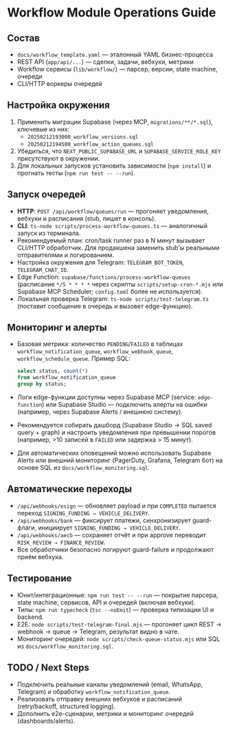 # Workflow Module Operations Guide

## Состав

- `docs/workflow_template.yaml` — эталонный YAML бизнес-процесса
- REST API (`app/api/...`) — сделки, задачи, вебхуки, метрики
- Workflow сервисы (`lib/workflow/`) — парсер, версии, state machine, очереди
- CLI/HTTP воркеры очередей

## Настройка окружения

1. Применить миграции Supabase (через MCP, `migrations/**/*.sql`), ключевые из них:
   - `20250212193000_workflow_versions.sql`
   - `20250212194500_workflow_action_queues.sql`
2. Убедиться, что `NEXT_PUBLIC_SUPABASE_URL` и `SUPABASE_SERVICE_ROLE_KEY` присутствуют в окружении.
3. Для локальных запусков установить зависимости (`npm install`) и прогнать тесты (`npm run test -- --run`).

## Запуск очередей

- **HTTP**: `POST /api/workflow/queues/run` — прогоняет уведомления, вебхуки и расписания (stub, пишет в консоль).
- **CLI**: `ts-node scripts/process-workflow-queues.ts` — аналогичный запуск из терминала.
- Рекомендуемый план: cron/task runner раз в N минут вызывает CLI/HTTP обработчик. Для продакшена заменить stub'ы реальными отправителями и логированием.
- Настройка окружения для Telegram: `TELEGRAM_BOT_TOKEN`, `TELEGRAM_CHAT_ID`.
- Edge Function: `supabase/functions/process-workflow-queues` (расписание `*/5 * * * *` через скрипты `scripts/setup-cron-*.mjs` или Supabase MCP Scheduler; `config.toml` более не используется).
- Локальная проверка Telegram: `ts-node scripts/test-telegram.ts` (поставит сообщение в очередь и вызовет edge-функцию).

## Мониторинг и алерты

- Базовая метрика: количество `PENDING`/`FAILED` в таблицах `workflow_notification_queue`, `workflow_webhook_queue`, `workflow_schedule_queue`. Пример SQL:

  ```sql
  select status, count(*)
  from workflow_notification_queue
  group by status;
  ```

- Логи edge-функции доступны через Supabase MCP (service: `edge-function`) или Supabase Studio — подключить алерты на ошибки (например, через Supabase Alerts / внешнюю систему).
- Рекомендуется собирать дашборд (Supabase Studio → SQL saved query + graph) и настроить уведомления при превышении порогов (например, >10 записей в `FAILED` или задержка > 15 минут).
- Для автоматических оповещений можно использовать Supabase Alerts или внешний мониторинг (PagerDuty, Grafana, Telegram бот) на основе SQL из `docs/workflow_monitoring.sql`.

## Автоматические переходы

- `/api/webhooks/esign` — обновляет payload и при `COMPLETED` пытается переход `SIGNING_FUNDING → VEHICLE_DELIVERY`.
- `/api/webhooks/bank` — фиксирует платежи, синхронизирует guard-флаги, инициирует `SIGNING_FUNDING → VEHICLE_DELIVERY`.
- `/api/webhooks/aecb` — сохраняет отчёт и при approve переводит `RISK_REVIEW → FINANCE_REVIEW`.
- Все обработчики безопасно логируют guard-failure и продолжают приём вебхука.

## Тестирование

- Юнит/интеграционные: `npm run test -- --run` — покрытие парсера, state machine, сервисов, API и очередей (включая вебхуки).
- Типы: `npm run typecheck` (`tsc --noEmit`) — проверка типизации UI и backend.
- E2E: `node scripts/test-telegram-final.mjs` — прогоняет цикл REST → webhook → queue → Telegram, результат видно в чате.
- Мониторинг очередей: `node scripts/check-queue-status.mjs` или SQL из `docs/workflow_monitoring.sql`.

## TODO / Next Steps

- Подключить реальные каналы уведомлений (email, WhatsApp, Telegram) и обработку `workflow_notification_queue`.
- Реализовать отправку внешних вебхуков и расписаний (retry/backoff, structured logging).
- Дополнить e2e-сценарии, метрики и мониторинг очередей (dashboards/alerts).
